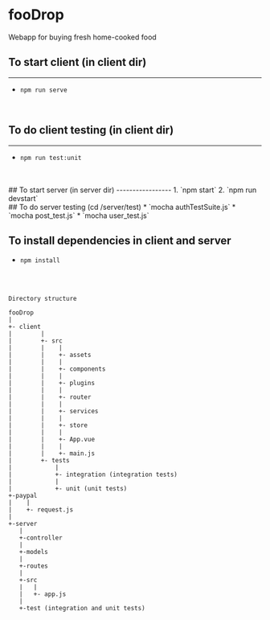 # fooDrop
Webapp for buying fresh home-cooked food

## To start client (in client dir)
------------------
* `npm run serve`

<br>

## To do client testing (in client dir)
-----------------
* `npm run test:unit`

<br>
<br>
## To start server (in server dir)
-----------------
1. `npm start`
2. `npm run devstart`

<br>
## To do server testing (cd /server/test)
* `mocha authTestSuite.js`
* `mocha post_test.js`
* `mocha user_test.js`

<br>

## To install dependencies in client and server
* `npm install`

<br>
<br>

```
Directory structure 

fooDrop
|
+- client 
|        |
|        +- src
|        |    | 
|        |    +- assets
|        |    |
|        |    +- components
|        |    |
|        |    +- plugins
|        |    |
|        |    +- router
|        |    |
|        |    +- services
|        |    |
|        |    +- store
|        |    |
|        |    +- App.vue
|        |    |
|        |    +- main.js
|        +- tests
|            |
|            +- integration (integration tests)
|            |
|            +- unit (unit tests)
+-paypal
|    |
|    +- request.js
|
+-server
   |
   +-controller
   |
   +-models
   |
   +-routes
   |
   +-src
   |   |
   |   +- app.js
   | 
   +-test (integration and unit tests)

```

